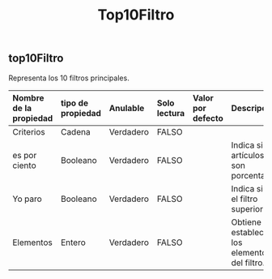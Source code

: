 ﻿---
title: Top10Filtro
second_title: Aspose.Cells Cloud Documen
type: docs
url: /es/specification/model/top10filter/
description: "Aspose.Cells Especificación del modelo de nube: Top10Filter. Maneje sin esfuerzo Excel y otros documentos de hoja de cálculo con funciones como abrir, generar, editar, dividir, fusionar, comparar y convertir."
kwords: Excel, Office, Hoja de cálculo, Nube REST API, Top10Filter
weight: 50
---
## **top10Filtro**

 Representa los 10 filtros principales.

| Nombre de la propiedad| tipo de propiedad| Anulable| Solo lectura| Valor por defecto| Descripción|
|:- |:- |:- |:- |:- |:- |
| Criterios| Cadena| Verdadero| FALSO|||
| es por ciento| Booleano| Verdadero| FALSO|| Indica si los artículos son porcentaje.|
| Yo paro| Booleano| Verdadero| FALSO|| Indica si es el filtro superior.|
| Elementos| Entero| Verdadero| FALSO|| Obtiene y establece los elementos del filtro.|

